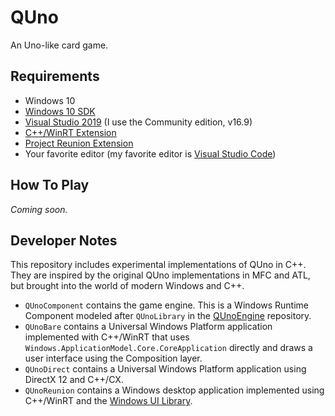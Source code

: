 # QUno

An Uno-like card game.

## Requirements

* Windows 10
* [Windows 10 SDK](https://developer.microsoft.com/en-US/windows/downloads/windows-10-sdk/)
* [Visual Studio 2019](https://visualstudio.microsoft.com/) (I use the Community edition, v16.9)
* [C++/WinRT Extension](https://marketplace.visualstudio.com/items?itemName=CppWinRTTeam.cppwinrt101804264)
* [Project Reunion Extension](https://marketplace.visualstudio.com/items?itemName=ProjectReunion.MicrosoftProjectReunion)
* Your favorite editor (my favorite editor is [Visual Studio Code](https://code.visualstudio.com/))

## How To Play

*Coming soon.*

## Developer Notes

This repository includes experimental implementations of QUno in C++. They are inspired 
by the original QUno implementations in MFC and ATL, but brought into the world of 
modern Windows and C++.

* `QUnoComponent` contains the game engine. This is a Windows Runtime Component modeled after 
`QUnoLibrary` in the [QUnoEngine](https://github.com/rdeetz/QUnoEngine) repository. 
* `QUnoBare` contains a Universal Windows Platform application implemented with C++/WinRT that uses 
`Windows.ApplicationModel.Core.CoreApplication` directly and draws a user interface 
using the Composition layer.
* `QUnoDirect` contains a Universal Windows Platform application using DirectX 12 and C++/CX.
* `QUnoReunion` contains a Windows desktop application implemented using C++/WinRT and the 
[Windows UI Library](https://github.com/microsoft/microsoft-ui-xaml).
